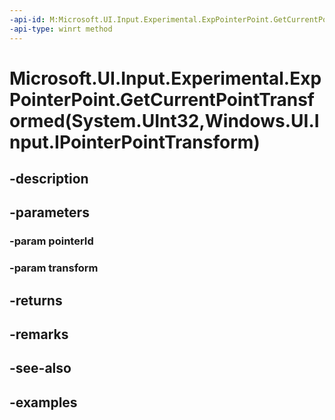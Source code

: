 ```yaml
---
-api-id: M:Microsoft.UI.Input.Experimental.ExpPointerPoint.GetCurrentPointTransformed(System.UInt32,Windows.UI.Input.IPointerPointTransform)
-api-type: winrt method
---
```


# Microsoft.UI.Input.Experimental.ExpPointerPoint.GetCurrentPointTransformed(System.UInt32,Windows.UI.Input.IPointerPointTransform)

<!--
public static Microsoft.UI.Input.Experimental.ExpPointerPoint GetCurrentPointTransformed (uint pointerId, Windows.UI.Input.IPointerPointTransform transform);
-->


## -description

## -parameters

### -param pointerId

### -param transform

## -returns

## -remarks

## -see-also

## -examples


